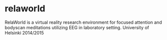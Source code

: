 # relaworld

RelaWorld is a virtual reality research environment for focused attention and bodyscan meditations utilizing EEG in laboratory setting. 
University of Helsinki 2014/2015
